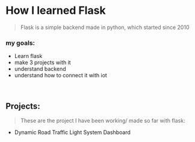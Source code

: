 # How I learned Flask
> Flask is a simple backend made in python, which started since 2010
### my goals:
- Learn flask
- make 3 projects with it
- understand backend
- understand how to connect it with iot
<br>

## Projects:
> These are the project I have been working/ made so far with flask:
- Dynamic Road Traffic Light System Dashboard
